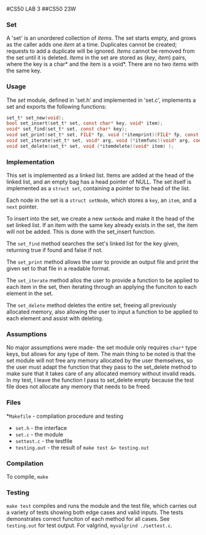 #CS50 LAB 3
##CS50 23W

### Set

A 'set' is an unordered collection of _items_. The set starts empty, and grows as the caller adds one _item_ at a time. Duplicates cannot be created; requests to add a duplicate will be ignored. _Items_ cannot be removed from the set until it is deleted. _Items_ in the set are stored as (_key_, _item_) pairs, where the key is a char* and the item is a void*. There are no two items with the same key. 

### Usage

The *set* module, defined in 'set.h' and implemented in 'set.c', implements a set and exports the following functions: 

```c
set_t* set_new(void);
bool set_insert(set_t* set, const char* key, void* item);
void* set_find(set_t* set, const char* key);
void set_print(set_t* set, FILE* fp, void (*itemprint)(FILE* fp, const char* key, void* item) );
void set_iterate(set_t* set, void* arg, void (*itemfunc)(void* arg, const char* key, void* item) );
void set_delete(set_t* set, void (*itemdelete)(void* item) );
```

### Implementation 

This set is implemented as a linked list. Items are added at the head of the linked list, and an empty bag has a head pointer of NULL. The set itself is implemented as a `struct set`, containing a pointer to the head of the list. 

Each node in the set is a `struct setNode`, which stores a `key`, an `item`, and a `next` pointer. 

To insert into the set, we create a new `setNode` and make it the head of the set linked list. If an item with the same key already exists in the set, the item will not be added. This is done with the set_insert function. 

The `set_find` method searches the set's linked list for the key given, returning true if found and false if not. 

The `set_print` method allows the user to provide an output file and print the given set to that file in a readable format. 

The `set_iterate` method allos the user to provide a function to be applied to each item in the set, then iterating through an applying the funciton to each element in the set. 

The `set_delete` method deletes the entire set, freeing all previously allocated memory, also allowing the user to input a function to be applied to each element and assist with deleting. 

### Assumptions
No major assumptions were made- the set module only requires `char*` type keys, but allows for any type of item. The main thing to be noted is that the set module will not free any memory allocated by the user themselves, so the user must adapt the function that they pass to the set_delete method to make sure that it takes care of any allocated memory without invalid reads. In my test, I leave the function I pass to set_delete empty because the test file does not allocate any memory that needs to be freed. 

### Files
*`Makefile` - compilation procedure and testing
* `set.h` - the interface 
* `set.c` - the module
* `settest.c` - the testfile 
* `testing.out` - the result of `make test &> testing.out`

### Compilation

To compile, `make`

### Testing 

`make test` compiles and runs the module and the test file, which carries out a variety of tests showing both edge cases and valid inputs. The tests demonstrates correct funciton of each method for all cases. 
See `testing.out` for test output. 
For valgrind, `myvalgrind ./settest.c`. 
